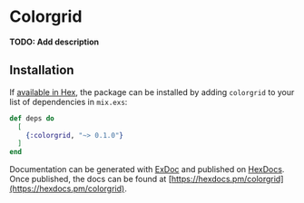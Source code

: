 # Colorgrid

**TODO: Add description**

## Installation

If [available in Hex](https://hex.pm/docs/publish), the package can be installed
by adding `colorgrid` to your list of dependencies in `mix.exs`:

```elixir
def deps do
  [
    {:colorgrid, "~> 0.1.0"}
  ]
end
```

Documentation can be generated with [ExDoc](https://github.com/elixir-lang/ex_doc)
and published on [HexDocs](https://hexdocs.pm). Once published, the docs can
be found at [https://hexdocs.pm/colorgrid](https://hexdocs.pm/colorgrid).

